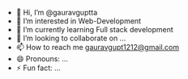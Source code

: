 - 👋 Hi, I’m @gauravguptta
- 👀 I’m interested in Web-Development 
- 🌱 I’m currently learning Full stack development
- 💞️ I’m looking to collaborate on ...
- 📫 How to reach me gauravgupt1212@gmail.com
- 😄 Pronouns: ...
- ⚡ Fun fact: ...

<!---
gauravguptta/gauravguptta is a ✨ special ✨ repository because its `README.md` (this file) appears on your GitHub profile.
You can click the Preview link to take a look at your changes.
--->
